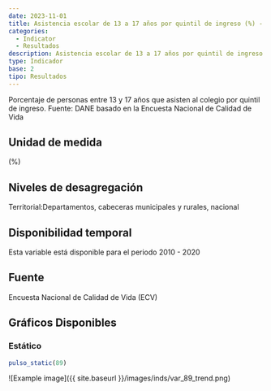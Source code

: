 ```yaml
---
date: 2023-11-01
title: Asistencia escolar de 13 a 17 años por quintil de ingreso (%) - quintil 1( dpto )
categories:
  - Indicator
  - Resultados
description: Asistencia escolar de 13 a 17 años por quintil de ingreso (%) - quintil 1
type: Indicador
base: 2
tipo: Resultados
--- 
```


Porcentaje de personas entre 13 y 17 años que asisten al colegio por quintil de ingreso.
Fuente: DANE basado en la Encuesta Nacional de Calidad de Vida

## Unidad de medida
(%)

## Niveles de desagregación
Territorial:Departamentos, cabeceras municipales y rurales, nacional

## Disponibilidad temporal
Esta variable está disponible para el periodo 2010 - 2020

## Fuente
Encuesta Nacional de Calidad de Vida (ECV)

## Gráficos Disponibles

### Estático

``` R
pulso_static(89)
```

![Example image]({{ site.baseurl }}/images/inds/var_89_trend.png)